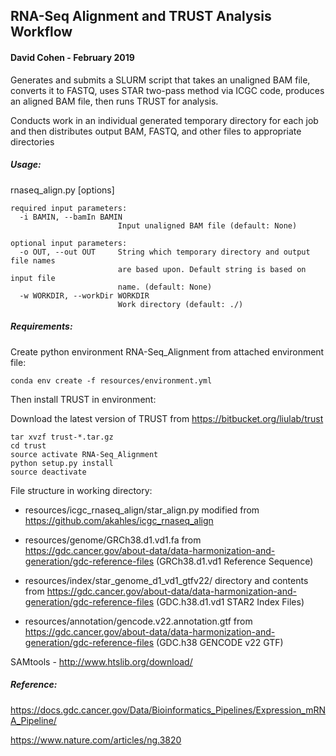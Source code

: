 ## RNA-Seq Alignment and TRUST Analysis Workflow

#### David Cohen - February 2019

Generates and submits a SLURM script that takes an unaligned BAM file, converts it to FASTQ, uses STAR two-pass method via ICGC code, produces an aligned BAM file, then runs TRUST for analysis.

Conducts work in an individual generated temporary directory for each job and then distributes output BAM, FASTQ, and other files to appropriate directories  

##### Usage:

rnaseq_align.py [options]

```
required input parameters:
  -i BAMIN, --bamIn BAMIN
                        Input unaligned BAM file (default: None)

optional input parameters:
  -o OUT, --out OUT     String which temporary directory and output file names
                        are based upon. Default string is based on input file
                        name. (default: None)
  -w WORKDIR, --workDir WORKDIR
                        Work directory (default: ./)
```

##### Requirements:

Create python environment RNA-Seq_Alignment from attached environment file:

```
conda env create -f resources/environment.yml
```

Then install TRUST in environment:

Download the latest version of TRUST from <https://bitbucket.org/liulab/trust>

```
tar xvzf trust-*.tar.gz
cd trust
source activate RNA-Seq_Alignment
python setup.py install
source deactivate
```

File structure in working directory:

* resources/icgc_rnaseq_align/star_align.py modified from <https://github.com/akahles/icgc_rnaseq_align>

* resources/genome/GRCh38.d1.vd1.fa from <https://gdc.cancer.gov/about-data/data-harmonization-and-generation/gdc-reference-files> (GRCh38.d1.vd1 Reference Sequence)

* resources/index/star_genome_d1_vd1_gtfv22/ directory and contents from <https://gdc.cancer.gov/about-data/data-harmonization-and-generation/gdc-reference-files> (GDC.h38.d1.vd1 STAR2 Index Files)

* resources/annotation/gencode.v22.annotation.gtf from <https://gdc.cancer.gov/about-data/data-harmonization-and-generation/gdc-reference-files> (GDC.h38 GENCODE v22 GTF)

SAMtools - <http://www.htslib.org/download/>

##### Reference: 

<https://docs.gdc.cancer.gov/Data/Bioinformatics_Pipelines/Expression_mRNA_Pipeline/>

<https://www.nature.com/articles/ng.3820>
